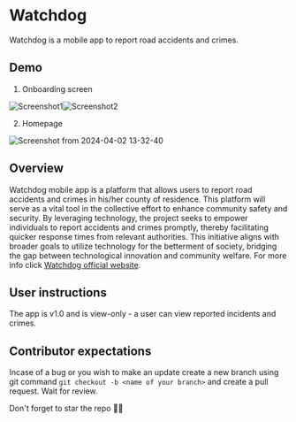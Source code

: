 # Watchdog
Watchdog is a mobile app to report road accidents and crimes.

## Demo
1. Onboarding screen

![Screenshot1](https://github.com/morikeli/watchdog-mobile-app/assets/78599959/3ff0cccd-e303-46da-951e-e3b53e39e7cc)![Screenshot2](https://github.com/morikeli/watchdog-mobile-app/assets/78599959/e50a1ed2-8e4f-40c4-b796-fca43f3bf732)

2. Homepage

  ![Screenshot from 2024-04-02 13-32-40](https://github.com/morikeli/watchdog-mobile-app/assets/78599959/47a40094-9ad2-4932-a074-835c7888f556)


## Overview
Watchdog mobile app is a platform that allows users to report road accidents and crimes in his/her county of residence.  This platform will serve as a vital tool in the collective effort to enhance community safety and security. By leveraging technology, the project seeks to empower individuals to report accidents and crimes promptly, thereby facilitating quicker response times from relevant authorities. This initiative aligns with broader goals to utilize technology for the betterment of society, bridging the gap between technological innovation and community welfare. For more info click [Watchdog official website](https://watch-dog-website.onrender.com/auth/login/).

## User instructions
The app is v1.0 and is view-only - a user can view reported incidents and crimes.


## Contributor expectations
Incase of a bug or you wish to make an update create a new branch using git command `git checkout -b <name of your branch>` and create a pull request. Wait for review.

Don't forget to star the repo 🌟😉
